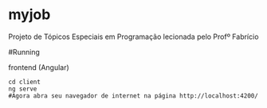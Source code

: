 # myjob
Projeto de Tópicos Especiais em Programação lecionada pelo Profº Fabrício


#Running

frontend (Angular)
```
cd client
ng serve
#Agora abra seu navegador de internet na página http://localhost:4200/
```
